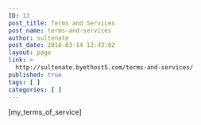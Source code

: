 ```yaml
---
ID: 13
post_title: Terms and Services
post_name: terms-and-services
author: sultenate
post_date: 2018-03-14 12:43:02
layout: page
link: >
  http://sultenate.byethost5.com/terms-and-services/
published: true
tags: [ ]
categories: [ ]
---
```

[my_terms_of_service]